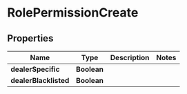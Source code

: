 # RolePermissionCreate

## Properties
Name | Type | Description | Notes
------------ | ------------- | ------------- | -------------
**dealerSpecific** | **Boolean** |  | 
**dealerBlacklisted** | **Boolean** |  | 
